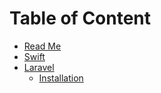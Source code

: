 # Table of Content

* [Read Me](../README.md)
* [Swift](../swift/README.md)
* [Laravel](../laravel/README.md)
  * [Installation](../laravel/README.md)

